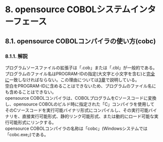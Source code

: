# 8. opensource COBOLシステムインターフェース

## 8.1. opensource COBOLコンパイラの使い方(cobc)

### 8.1.1. 解説

プログラムソースファイルの拡張子は「.cob」または「.cbl」が一般的である。  
プログラムのファイル名はPROGRAM-IDの指定(大文字と小文字を含む)と<u>完全に</u>一致しなければならない。この理由については[3章](3.md)で説明している。  
空白をPROGRAM-IDに含めることはできないため、プログラムのファイル名にも含めることはできない。  
opensource COBOLコンパイラは、COBOLプログラムをCソースコードに変換し、opensource COBOLのビルド時に指定された「C」コンパイラを使用してそのCソースコードを実行可能バイナリ形式にコンパイルし、その実行可能バイナリを、直接実行可能形式、静的リンク可能形式、または動的にロード可能な実行可能形式にリンクする。  
opensource COBOLコンパイラの名称は「cobc」(Windowsシステムでは「cobc.exe」)である。
